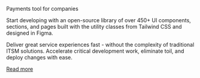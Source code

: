 <script>
    import { Heading, P, A } from 'svelte-5-ui-lib'        
    import { ChevronRightOutline } from 'flowbite-svelte-icons';
</script>

<Heading tag="h2" class="text-4xl font-extrabold ">Payments tool for companies</Heading>
<P pclass="my-4 text-gray-500">Start developing with an open-source library of over 450+ UI components, sections, and pages built with the utility classes from Tailwind CSS and designed in Figma.</P>
<P pclass="mb-4">Deliver great service experiences fast - without the complexity of traditional ITSM solutions. Accelerate critical development work, eliminate toil, and deploy changes with ease.</P>
<A href='/'>
  Read more
  <ChevronRightOutline class="w-3.5 h-3.5 ms-2" />
</A>